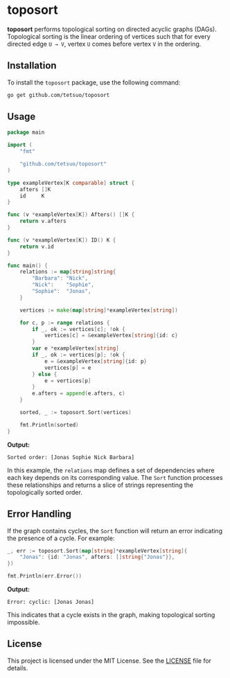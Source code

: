 # toposort

**toposort** performs topological sorting on directed acyclic graphs (DAGs). Topological sorting is the linear ordering of vertices such that for every directed edge `U → V`, vertex `U` comes before vertex `V` in the ordering.

## Installation

To install the `toposort` package, use the following command:

```sh
go get github.com/tetsuo/toposort
```

## Usage

```go
package main

import (
	"fmt"

	"github.com/tetsuo/toposort"
)

type exampleVertex[K comparable] struct {
	afters []K
	id     K
}

func (v *exampleVertex[K]) Afters() []K {
	return v.afters
}

func (v *exampleVertex[K]) ID() K {
	return v.id
}

func main() {
	relations := map[string]string{
		"Barbara": "Nick",
		"Nick":    "Sophie",
		"Sophie":  "Jonas",
	}

	vertices := make(map[string]*exampleVertex[string])

	for c, p := range relations {
		if _, ok := vertices[c]; !ok {
			vertices[c] = &exampleVertex[string]{id: c}
		}
		var e *exampleVertex[string]
		if _, ok := vertices[p]; !ok {
			e = &exampleVertex[string]{id: p}
			vertices[p] = e
		} else {
			e = vertices[p]
		}
		e.afters = append(e.afters, c)
	}

	sorted, _ := toposort.Sort(vertices)

	fmt.Println(sorted)
}
```

**Output:**

```
Sorted order: [Jonas Sophie Nick Barbara]
```

In this example, the `relations` map defines a set of dependencies where each key depends on its corresponding value. The `Sort` function processes these relationships and returns a slice of strings representing the topologically sorted order.

## Error Handling

If the graph contains cycles, the `Sort` function will return an error indicating the presence of a cycle. For example:

```go
_, err := toposort.Sort(map[string]*exampleVertex[string]{
    "Jonas": {id: "Jonas", afters: []string{"Jonas"}},
})

fmt.Println(err.Error())
```

**Output:**

```
Error: cyclic: [Jonas Jonas]
```

This indicates that a cycle exists in the graph, making topological sorting impossible.

## License

This project is licensed under the MIT License. See the [LICENSE](LICENSE) file for details.

